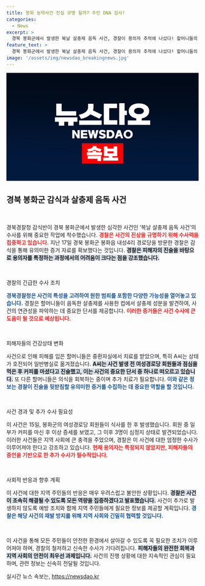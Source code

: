 ```yaml
---
title: 봉화 농약사건 진실 규명 될까? 주민 DNA 검사!
categories:
  - News
excerpt: >
  경북 봉화군에서 발생한 복날 살충제 음독 사건, 경찰이 용의자 추적에 나섰다! 할머니들의 상태 호전 속, DNA 검사로 사건의 실체가 드러날까? 증언과 증거 확보가 수사에 긴박함을 더한다.
feature_text: >
  경북 봉화군에서 발생한 복날 살충제 음독 사건, 경찰이 용의자 추적에 나섰다! 할머니들의 상태 호전 속, DNA 검사로 사건의 실체가 드러날까? 증언과 증거 확보가 수사에 긴박함을 더한다.
image: '/assets/img/newsdao_breakingnews.jpg'
---
```


<p><img src="/assets/img/newsdao_breakingnews.jpg" alt="cryptoinkorea 속보" /></p>

<h2 data-ke-size="size26">경북 봉화군 감식과 살충제 음독 사건</h2>

<p data-ke-size="size16">&nbsp;</p>

<p>경북경찰청 감식반이 경북 봉화군에서 발생한 심각한 사건인 ‘복날 살충제 음독 사건’의 수사를 위해 중요한 작업에 착수했습니다. <b><span style="color: #ee2323;">경찰은 사건의 진상을 규명하기 위해 수사력을 집중하고 있습니다.</span></b> 지난 17일 경북 봉화군 봉화읍 내성4리 경로당을 방문한 경찰은 감식을 통해 유의미한 증거 자료를 확보했다는 것입니다. <b><span style="background-color: #21538527;">경찰은 피해자의 진술을 바탕으로 용의자를 특정하는 과정에서의 어려움이 크다는 점을 강조했습니다.</span></b> </p>

<p data-ke-size="size16">&nbsp;</p>

<p>경찰의 긴급한 수사 조치</p>

<p><b><span style="color: #1a5490;">경북경찰청은 사건의 특성을 고려하여 원한 범죄를 포함한 다양한 가능성을 열어놓고 있습니다.</span></b> 경찰은 할머니들이 음독한 살충제를 사용한 컵에서 살충제 성분을 발견하여, 사건의 연관성을 파악하는 데 중요한 단서를 제공합니다. <b><span style="color: #ee2323;">이러한 증거들은 사건 수사에 큰 도움이 될 것으로 예상됩니다.</span></b></p>

<p data-ke-size="size16">&nbsp;</p>

<p>피해자들의 건강상태 변화</p>

<p>사건으로 인해 피해를 입은 할머니들은 중환자실에서 치료를 받았으며, 특히 A씨는 상태가 호전되어 일반병실로 옮겨졌습니다. <b><span style="background-color: #21538527;">A씨는 사건 발생 전 여성경로당 회원들과 점심을 먹은 후 커피를 마셨다고 진술했고, 이는 사건의 중요한 단서 중 하나로 떠오르고 있습니다.</span></b> 또 다른 할머니들은 의식을 회복하는 중이며 추가 치료가 필요합니다. <b><span style="color: #1a5490;">이와 같은 정보는 경찰이 진술을 뒷받침할 유의미한 증거를 수집하는 데 중요한 역할을 할 것입니다.</span></b></p>

<p data-ke-size="size16">&nbsp;</p>

<p>사건 경과 및 추가 수사 필요성</p>

<p>이 사건은 15일, 봉화군의 여성경로당 회원들이 식사를 한 후 발생했습니다. 회원 중 일부가 커피를 마신 후 이상 증세를 보였고, 그 이후 3명이 심정지 상태로 발견되었습니다. 이러한 사건들은 지역 사회에 큰 충격을 주었으며, 경찰은 이 사건에 대한 엄정한 수사가 이루어져야 한다고 강조하고 있습니다. <b><span style="color: #ee2323;">현재 용의자는 특정되지 않았지만, 피해자들의 증언을 기반으로 한 추가 수사가 필수적입니다.</span></b></p>

<p data-ke-size="size16">&nbsp;</p>

<p>사회적 반응과 향후 계획</p>

<p>이 사건에 대한 지역 주민들의 반응은 매우 우려스럽고 불안한 상황입니다. <b><span style="background-color: #21538527;">경찰은 사건이 조속히 해결될 수 있도록 모든 역량을 집중하겠다고 발표했습니다.</span></b> 사건이 추가로 발생하지 않도록 예방 조치와 함께 지역 주민들에게 필요한 정보를 제공할 계획입니다. <b><span style="color: #1a5490;">경찰은 해당 사건의 재발 방지를 위해 지역 사회와 긴밀히 협력할 것입니다.</span></b></p>

<p data-ke-size="size16">&nbsp;</p>

<p>이 사건을 통해 모든 주민들이 안전한 환경에서 살아갈 수 있도록 꼭 필요한 조치가 이루어져야 하며, 경찰의 철저하고 신속한 수사가 기다려집니다. <b><span style="background-color: #21538527;">피해자들의 완전한 회복과 지역 사회의 안전이 최우선 과제입니다.</span></b> 사건의 진행 상황에 대한 지속적인 관심이 필요하며, 관련 정보는 신속히 전달될 것입니다.</p>
실시간 뉴스 속보는, <a href="https://newsdao.kr" rel="dofollow">https://newsdao.kr</a>


